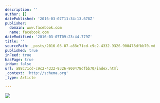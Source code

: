 ```yaml
---
description: ''
author: []
datePublished: '2016-03-07T11:34:13.678Z'
publisher:
  domain: www.facebook.com
  name: facebook.com
dateModified: '2016-03-07T09:23:44.779Z'
title: ''
sourcePath: _posts/2016-03-07-a88c71cd-c9c2-4332-9326-900478dfbb70.md
published: true
inFeed: true
hasPage: true
inNav: false
url: a88c71cd-c9c2-4332-9326-900478dfbb70/index.html
_context: 'http://schema.org'
_type: Article

---
```

![](https://scontent-lhr3-1.xx.fbcdn.net/hphotos-xtf1/v/t1.0-9/12417659_714620552008858_2776350499203933698_n.jpg?oh=bbe416eb8caa8b3d04af7c2627bf5291&oe=574D6232)